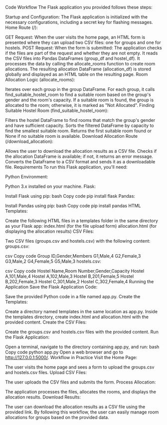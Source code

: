 Code Workflow
The Flask application you provided follows these steps:

Startup and Configuration:
The Flask application is initialized with the necessary configurations, including a secret key for flashing messages.
Home Route (/):

GET Request: When the user visits the home page, an HTML form is presented where they can upload two CSV files: one for groups and one for hostels.
POST Request: When the form is submitted:
The application checks if the files are part of the request and whether they are not empty.
It reads the CSV files into Pandas DataFrames (group_df and hostel_df).
It processes the data by calling the allocate_rooms function to create room allocations.
The resulting allocation DataFrame (allocation_df) is stored globally and displayed as an HTML table on the resulting page.
Room Allocation Logic (allocate_rooms):

Iterates over each group in the group DataFrame.
For each group, it calls find_suitable_hostel_room to find a suitable room based on the group's gender and the room's capacity.
If a suitable room is found, the group is allocated to the room; otherwise, it is marked as "Not Allocated".
Finding Suitable Hostel Room (find_suitable_hostel_room):

Filters the hostel DataFrame to find rooms that match the group's gender and have sufficient capacity.
Sorts the filtered DataFrame by capacity to find the smallest suitable room.
Returns the first suitable room found or None if no suitable room is available.
Download Allocation Route (/download_allocation):

Allows the user to download the allocation results as a CSV file.
Checks if the allocation DataFrame is available; if not, it returns an error message.
Converts the DataFrame to a CSV format and sends it as a downloadable file.
Requirements
To run this Flask application, you'll need:

Python Environment:

Python 3.x installed on your machine.
Flask:

Install Flask using pip:
bash
Copy code
pip install flask
Pandas:

Install Pandas using pip:
bash
Copy code
pip install pandas
HTML Templates:

Create the following HTML files in a templates folder in the same directory as your Flask app:
index.html (for the file upload form)
allocation.html (for displaying the allocation results)
CSV Files:

Two CSV files (groups.csv and hostels.csv) with the following content:
groups.csv:

csv
Copy code
Group ID,Gender,Members
G1,Male,4
G2,Female,3
G3,Male,2
G4,Female,5
G5,Male,3
hostels.csv:

csv
Copy code
Hostel Name,Room Number,Gender,Capacity
Hostel A,101,Male,4
Hostel A,102,Male,3
Hostel B,201,Female,5
Hostel B,202,Female,3
Hostel C,301,Male,2
Hostel C,302,Female,4
Running the Application
Save the Flask Application Code:

Save the provided Python code in a file named app.py.
Create the Templates:

Create a directory named templates in the same location as app.py.
Inside the templates directory, create index.html and allocation.html with the provided content.
Create the CSV Files:

Create the groups.csv and hostels.csv files with the provided content.
Run the Flask Application:

Open a terminal, navigate to the directory containing app.py, and run:
bash
Copy code
python app.py
Open a web browser and go to http://127.0.0.1:5000/.
Workflow in Practice
Visit the Home Page:

The user visits the home page and sees a form to upload the groups.csv and hostels.csv files.
Upload CSV Files:

The user uploads the CSV files and submits the form.
Process Allocation:

The application processes the files, allocates the rooms, and displays the allocation results.
Download Results:

The user can download the allocation results as a CSV file using the provided link.
By following this workflow, the user can easily manage room allocations for groups based on the provided data.
